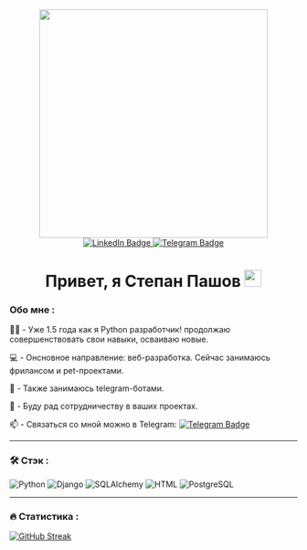 <div id="header" align="center">
  <img src="https://i.giphy.com/media/v1.Y2lkPTc5MGI3NjExdG82dmRoM3BtOTB4anUwcTh2dWhwdmZnZGx5YTBjYzlsd2pvbjlmNiZlcD12MV9pbnRlcm5hbF9naWZfYnlfaWQmY3Q9Zw/L8K62iTDkzGX6/giphy.gif" width="400"/>
  
  <div id="badges">
  <a href="">
    <img src="https://img.shields.io/badge/LinkedIn-blue?style=for-the-badge&logo=linkedin&logoColor=white" alt="LinkedIn Badge"/>

  <a href="https://t.me/St_p44">
    <img src="https://img.shields.io/badge/Telegram-blue?style=for-the-badge&logo=telegram&logoColor=white" alt="Telegram Badge"/>
  </a>
</div>
<img src="https://komarev.com/ghpvc/?username=StPash&style=flat-square&color=blue" alt=""/>
<h1>
  Привет, я Степан Пашов 
  <img src="https://media.giphy.com/media/hvRJCLFzcasrR4ia7z/giphy.gif" width="30px"/>
</h1>
</div>

###  Обо мне :

:man_technologist: - Уже 1.5 года как я Python разработчик! продолжаю совершенствовать свои навыки, осваиваю новые.
  
:computer: - Онсновное направление: веб-разработка. Сейчас занимаюсь фрилансом и pet-проектами.

:robot: - Также занимаюсь telegram-ботами.

:handshake: - Буду рад сотрудничеству в ваших проектах.

:mailbox: - Связаться со мной можно в Telegram: [![Telegram Badge](https://img.shields.io/badge/-St_p44-blue?style=flat&logo=Telegram&logoColor=white)](https://t.me/St_p44)

---

### :hammer_and_wrench: Стэк :
![Python](https://img.shields.io/badge/Python-F7DF1E?style=for-the-badge&logo=python&logoColor=black)
![Django](https://img.shields.io/badge/Django-316192?style=for-the-badge&logo=django&logoColor=white)
![SQLAlchemy](https://img.shields.io/badge/SQLAlchemy-6DA55F?style=for-the-badge&logo=sqlalchemy&logoColor=white)
![HTML](https://img.shields.io/badge/html-%2320232a.svg?style=for-the-badge&logo=html&logoColor=%2361DAFB)
![PostgreSQL](https://img.shields.io/badge/PostgreSQL-%23593d88.svg?style=for-the-badge&logo=postgresql&logoColor=white)

---

### :fire: Статистика :
[![GitHub Streak](http://github-readme-streak-stats.herokuapp.com?user=StPash&theme=transparent&hide_border=true)](https://git.io/streak-stats)
